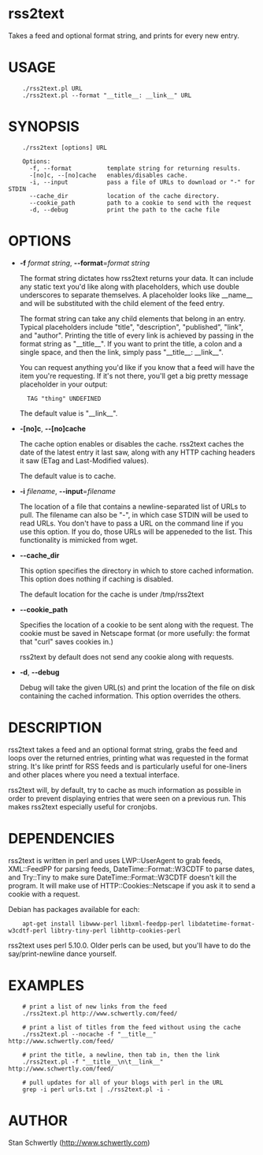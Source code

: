 # rss2text

Takes a feed and optional format string, and prints for every new entry.

# USAGE

        ./rss2text.pl URL
        ./rss2text.pl --format "__title__: __link__" URL

# SYNOPSIS

        ./rss2text [options] URL

        Options:
          -f, --format          template string for returning results.
          -[no]c, --[no]cache   enables/disables cache.
          -i, --input           pass a file of URLs to download or "-" for STDIN
          --cache_dir           location of the cache directory.
          --cookie_path         path to a cookie to send with the request
          -d, --debug           print the path to the cache file

# OPTIONS

- **-f** _format string_, **--format**=_format string_

    The format string dictates how rss2text returns your data. It can include any
    static text you'd like along with placeholders, which use double underscores
    to separate themselves. A placeholder looks like \_\_name\_\_ and will be substituted
    with the child element of the feed entry. 

    The format string can take any child elements that belong in an entry. Typical
    placeholders include "title", "description", "published", "link", and "author".
    Printing the title of every link is achieved by passing in the format string as
    "\_\_title\_\_". If you want to print the title, a colon and a single
    space, and then the link, simply pass "\_\_title\_\_: \_\_link\_\_".

    You can request anything you'd like if you know that a feed will have the item
    you're requesting. If it's not there, you'll get a big pretty message placeholder
    in your output:

        TAG "thing" UNDEFINED

    The default value is "\_\_link\_\_".

- **-\[no\]c**, **--\[no\]cache**

    The cache option enables or disables the cache. rss2text caches the date of the
    latest entry it last saw, along with any HTTP caching headers it saw (ETag and 
    Last-Modified values).

    The default value is to cache.

- **-i** _filename_, **--input**=_filename_

    The location of a file that contains a newline-separated list of URLs to pull.
    The filename can also be "-", in which case STDIN will be used to read URLs.
    You don't have to pass a URL on the command line if you use this option. If you
    do, those URLs will be appeneded to the list. This functionality is mimicked
    from wget.

- **--cache\_dir**

    This option specifies the directory in which to store cached information. This
    option does nothing if caching is disabled.

    The default location for the cache is under /tmp/rss2text

- **--cookie\_path**

    Specifies the location of a cookie to be sent along with the request. The cookie
    must be saved in Netscape format (or more usefully: the format that "curl"
    saves cookies in.)

    rss2text by default does not send any cookie along with requests.

- **-d**, **--debug**

    Debug will take the given URL(s) and print the location of the file on disk
    containing the cached information. This option overrides the others.

# DESCRIPTION

rss2text takes a feed and an optional format string, grabs the feed and loops
over the returned entries, printing what was requested in the format string.
It's like printf for RSS feeds and is particularly useful for one-liners and
other places where you need a textual interface.

rss2text will, by default, try to cache as much information as possible in order to
prevent displaying entries that were seen on a previous run. This makes rss2text
especially useful for cronjobs.

# DEPENDENCIES

rss2text is written in perl and uses LWP::UserAgent to grab feeds, XML::FeedPP
for parsing feeds, DateTime::Format::W3CDTF to parse dates, and Try::Tiny to
make sure DateTime::Format::W3CDTF doesn't kill the program. It will make
use of HTTP::Cookies::Netscape if you ask it to send a cookie with a request.

Debian has packages available for each:

        apt-get install libwww-perl libxml-feedpp-perl libdatetime-format-w3cdtf-perl libtry-tiny-perl libhttp-cookies-perl

rss2text uses perl 5.10.0. Older perls can be used, but you'll have to do the
say/print-newline dance yourself.

# EXAMPLES

        # print a list of new links from the feed
        ./rss2text.pl http://www.schwertly.com/feed/

        # print a list of titles from the feed without using the cache
        ./rss2text.pl --nocache -f "__title__" http://www.schwertly.com/feed/

        # print the title, a newline, then tab in, then the link
        ./rss2text.pl -f "__title__\n\t__link__" http://www.schwertly.com/feed/

        # pull updates for all of your blogs with perl in the URL
        grep -i perl urls.txt | ./rss2text.pl -i -

# AUTHOR

Stan Schwertly (http://www.schwertly.com)
